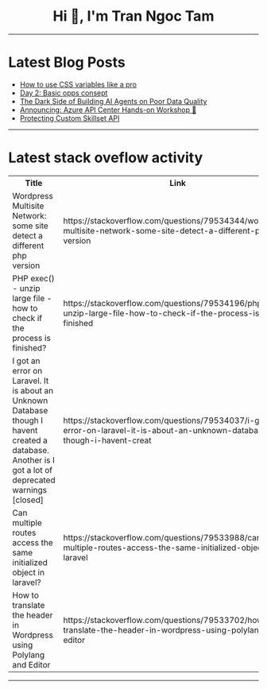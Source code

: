 <h1 align="center">Hi 👋, I'm Tran Ngoc Tam</h1>

---

# Latest Blog Posts 
<!-- BLOG-POST-LIST:START -->
- [How to use CSS variables like a pro](https://dev.to/logrocket/how-to-use-css-variables-like-a-pro-1j5i)
- [Day 2: Basic opps consept](https://dev.to/sugumar_r_a5f301adf1fb49a/day-2-basic-opps-consept-2f8c)
- [The Dark Side of Building AI Agents on Poor Data Quality](https://dev.to/farahkim/the-dark-side-of-building-ai-agents-on-poor-data-quality-l18)
- [Announcing: Azure API Center Hands-on Workshop 🚀](https://dev.to/azure/announcing-azure-api-center-hands-on-workshop-g7f)
- [Protecting Custom Skillset API](https://dev.to/vimaltwit/protecting-custom-skillset-api-4oj1)
<!-- BLOG-POST-LIST:END -->

---

# Latest stack oveflow activity
<table>
  <tr><th>Title</th><th>Link</th></tr>
  <!-- STACKOVERFLOW:START --><tr><td>Wordpress Multisite Network: some site detect a different php version</td><td>https://stackoverflow.com/questions/79534344/wordpress-multisite-network-some-site-detect-a-different-php-version</td></tr><tr><td>PHP exec&lpar;&rpar; - unzip large file - how to check if the process is finished?</td><td>https://stackoverflow.com/questions/79534196/php-exec-unzip-large-file-how-to-check-if-the-process-is-finished</td></tr><tr><td>I got an error on Laravel. It is about an Unknown Database though I havent created a database. Another is I got a lot of deprecated warnings [closed]</td><td>https://stackoverflow.com/questions/79534037/i-got-an-error-on-laravel-it-is-about-an-unknown-database-though-i-havent-creat</td></tr><tr><td>Can multiple routes access the same initialized object in laravel?</td><td>https://stackoverflow.com/questions/79533988/can-multiple-routes-access-the-same-initialized-object-in-laravel</td></tr><tr><td>How to translate the header in Wordpress using Polylang and Editor</td><td>https://stackoverflow.com/questions/79533702/how-to-translate-the-header-in-wordpress-using-polylang-and-editor</td></tr><!-- STACKOVERFLOW:END -->
</table>

---


